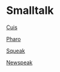 # Smalltalk

[Cuis](http://www.jvuletich.org/Cuis/Index.html)

[Pharo](http://pharo.org/)

[Squeak](http://www.squeak.org/)

[Newspeak](http://www.newspeaklanguage.org/)
